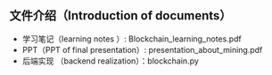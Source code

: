 ## 文件介绍（Introduction of documents）

+ 学习笔记（learning notes ）:  Blockchain_learning_notes.pdf
+  PPT（PPT of final presentation）:  presentation_about_mining.pdf
+  后端实现 （backend realization）：blockchain.py
